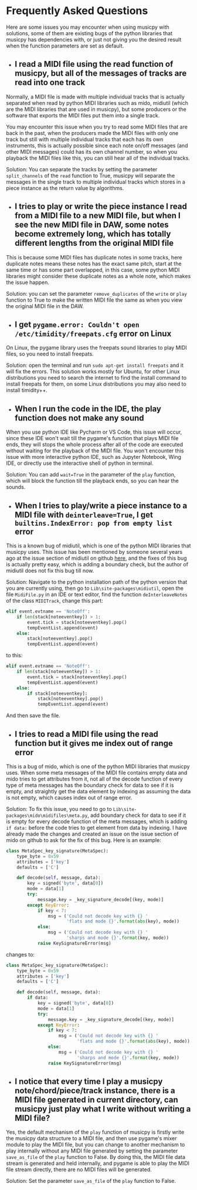 # Frequently Asked Questions

Here are some issues you may encounter when using musicpy with solutions, some of them are existing bugs of the python libraries that musicpy has dependencies with, or just not giving you the desired result when the function parameters are set as default.

* ## I read a MIDI file using the read function of musicpy, but all of the messages of tracks are read into one track
Normally, a MIDI file is made with multiple individual tracks that is actually separated when read by python MIDI libraries such as mido, midiutil (which are the MIDI libraries that are used in musicpy), but some producers or the software that exports the MIDI files put them into a single track.

You may encounter this issue when you try to read some MIDI files that are back in the past, when the producers made the MIDI files with only one track but still with multiple individual tracks that each has its own instruments, this is actually possible since each note on/off messages (and other MIDI messages) could has its own channel number, so when you playback the MIDI files like this, you can still hear all of the individual tracks. 

Solution: You can separate the tracks by setting the parameter `split_channels` of the `read` function to True, musicpy will separate the messages in the single track to multiple individual tracks which stores in a piece instance as the return value by algorithms.

* ## I tries to play or write the piece instance I read from a MIDI file to a new MIDI file, but when I see the new MIDI file in DAW, some notes become extremely long, which has totally different lengths from the original MIDI file

This is because some MIDI files has duplicate notes in some tracks, here duplicate notes means these notes has the exact same pitch, start at the same time or has some part overlapped, in this case, some python MIDI libraries might consider these duplicate notes as a whole note, which makes the issue happen.

Solution: you can set the parameter `remove_duplicates` of the `write` or `play` function to True to make the written MIDI file the same as when you view the original MIDI file in the DAW.

* ## I get `pygame.error: Couldn't open /etc/timidity/freepats.cfg` error on Linux
On Linux, the pygame library uses the freepats sound libraries to play MIDI files, so you need to install freepats.

Solution: open the terminal and run `sudo apt-get install freepats` and it will fix the errors. This solution works mostly for Ubuntu, for other Linux distributions you need to search the internet to find the install command to install freepats for them, on some Linux distributions you may also need to install timidity++.

* ## When I run the code in the IDE, the play function does not make any sound
When you use python IDE like Pycharm or VS Code, this issue will occur, since these IDE won't wait till the pygame's function that plays MIDI file ends, they will stops the whole process after all of the code are executed without waiting for the playback of the MIDI file. You won't encounter this issue with more interactive python IDE, such as Jupyter Notebook, Wing IDE, or directly use the interactive shell of python in terminal.

Solution: You can add `wait=True` in the parameter of the `play` function, which will block the function till the playback ends, so you can hear the sounds.

* ## When I tries to play/write a piece instance to a MIDI file with `deinterleave=True`, I get `builtins.IndexError: pop from empty list` error
This is a known bug of midiutil, which is one of the python MIDI libraries that musicpy uses. This issue has been mentioned by someone several years ago at the issue section of midiutil on github [here](https://github.com/MarkCWirt/MIDIUtil/issues/24), and the fixes of this bug is actually pretty easy, which is adding a boundary check, but the author of midiutil does not fix this bug till now.

Solution: Navigate to the python installation path of the python version that you are currently using, then go to `Lib\site-packages\midiutil`, open the file `MidiFile.py` in an IDE or text editor, find the function `deInterleaveNotes` of the class `MIDITrack`, change this part:
```python
elif event.evtname == 'NoteOff':
    if len(stack[noteeventkey]) > 1:
        event.tick = stack[noteeventkey].pop()
        tempEventList.append(event)
    else:
        stack[noteeventkey].pop()
        tempEventList.append(event)
```
to this:
```python
elif event.evtname == 'NoteOff':
    if len(stack[noteeventkey]) > 1:
        event.tick = stack[noteeventkey].pop()
        tempEventList.append(event)
    else:
        if stack[noteeventkey]:
            stack[noteeventkey].pop()
            tempEventList.append(event)
```
And then save the file.

* ## I tries to read a MIDI file using the read function but it gives me index out of range error
This is a bug of mido, which is one of the python MIDI libraries that musicpy uses. When some meta messages of the MIDI file contains empty data and mido tries to get attributes from it, not all of the decode function of every type of meta messages has the boundary check for data to see if it is empty, and straightly get the data element by indexing as assuming the data is not empty, which causes index out of range error.

Solution: To fix this issue, you need to go to `Lib\site-packages\mido\midifiles\meta.py`, add boundary check for data to see if it is empty for every decode function of the meta messages, which is adding `if data:` before the code tries to get element from data by indexing. I have already made the changes and created an issue on the issue section of mido on github to ask for the fix of this bug. Here is an example:
```python
class MetaSpec_key_signature(MetaSpec):
    type_byte = 0x59
    attributes = ['key']
    defaults = ['C']

    def decode(self, message, data):
        key = signed('byte', data[0])
        mode = data[1]
        try:
            message.key = _key_signature_decode[(key, mode)]
        except KeyError:
            if key < 7:
                msg = ('Could not decode key with {} '
                       'flats and mode {}'.format(abs(key), mode))
            else:
                msg = ('Could not decode key with {} '
                       'sharps and mode {}'.format(key, mode))
            raise KeySignatureError(msg)
```
changes to:
```python
class MetaSpec_key_signature(MetaSpec):
    type_byte = 0x59
    attributes = ['key']
    defaults = ['C']

    def decode(self, message, data):
        if data:
            key = signed('byte', data[0])
            mode = data[1]
            try:
                message.key = _key_signature_decode[(key, mode)]
            except KeyError:
                if key < 7:
                    msg = ('Could not decode key with {} '
                           'flats and mode {}'.format(abs(key), mode))
                else:
                    msg = ('Could not decode key with {} '
                           'sharps and mode {}'.format(key, mode))
                raise KeySignatureError(msg)
```

* ## I notice that every time I play a musicpy note/chord/piece/track instance, there is a MIDI file generated in current directory, can musicpy just play what I write without writing a MIDI file?
Yes, the default mechanism of the `play` function of musicpy is firstly write the musicpy data structure to a MIDI file, and then use pygame's mixer module to play the MIDI file, but you can change to another mechanism to play internally without any MIDI file generated by setting the parameter `save_as_file` of the `play` function to False. By doing this, the MIDI file data stream is generated and held internally, and pygame is able to play the MIDI file stream directly, there are no MIDI files will be generated.

Solution: Set the parameter `save_as_file` of the `play` function to False.
